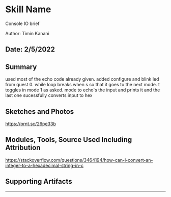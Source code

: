 #  Skill Name
Console IO brief

Author: Timin Kanani

Date: 2/5/2022
-----

## Summary
used most of the echo code already given. added configure and blink led from quest 0.
while loop breaks when s so that it goes to the next mode. t toggles in mode 1 as asked. mode to echo's the  input and prints it and the last one sucessfully converts input to hex

## Sketches and Photos
https://prnt.sc/26pe33b

## Modules, Tools, Source Used Including Attribution
https://stackoverflow.com/questions/3464194/how-can-i-convert-an-integer-to-a-hexadecimal-string-in-c


## Supporting Artifacts


-----
